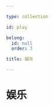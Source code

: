 ```yaml
---

type: collection

id: play

belong:
  id: null
  order: 3

title: 娱乐

---
```


# 娱乐

<ShowBreadcrumb />

<ShowResources />
